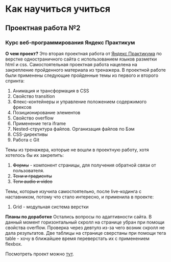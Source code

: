 # Как научиться учиться
## Проектная работа №2
###  Курс веб-программирования Яндекс Практикум
**О чем проект?**
Это вторая проектная работа от [Яндекс Практикума](https://practicum.yandex.ru/) по верстке одностраничного сайта с использованием языков разметки html и css.
Самостоятельная проектная работа нацелена на закрепление пройденного материала из тренажера. В проектной работе были применены следующие пройденные темы из первого и второго спринта:
1. Анимация и трансформация в CSS
2. Свойство transition
3. Флекс-контейнеры и управление положением содержимого фрексов
4. Позиционирование элементов
5. Свойство overflow
6. Применение тега iframe
7. Nested-структура файлов. Организация файлов по Бэм
8. CSS-директивы
7. Работа с Git

Темы из тренажера, которые не вошли в проектную работу, хотя хотелось бы их закрепить:

1. ~~Формы~~ - компонент страницы, для получения обратной связи от пользователя.
2. ~~Тени и градиенты~~
3. ~~Теги audio и video~~

Темы, которые изучила самостоятельно, после live-кодинга с наставником, потому что стало интересно, и применила в проекте:

1. Grid - модульная система верстки

  **Планы по доработке**
  Остались вопросы по адаптивности сайта. В данный момент горизонтальный скролл на странице убран при помощи свойства overflow. Проверка через девтулз из-за чего возник скролл не дала результатов.
  Две таблицы на странице сверстаны при помощи тега table - хочу в ближайшее время переверстать их с применением flexbox.

Посмотреть проект можно [тут]( https://juliamacfiurst.github.io/how-to-learn/ ).
